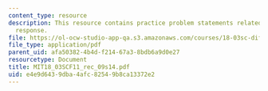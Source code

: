 ```yaml
---
content_type: resource
description: This resource contains practice problem statements related to exponential
  response.
file: https://ol-ocw-studio-app-qa.s3.amazonaws.com/courses/18-03sc-differential-equations-fall-2011/e4e9d6439dba4afc82549b8ca13372e2_MIT18_03SCF11_rec_09s14.pdf
file_type: application/pdf
parent_uid: afa50382-4b4d-f214-67a3-8bdb6a9d0e27
resourcetype: Document
title: MIT18_03SCF11_rec_09s14.pdf
uid: e4e9d643-9dba-4afc-8254-9b8ca13372e2
---
```

